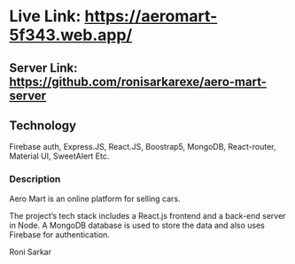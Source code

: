 # Live Link: https://aeromart-5f343.web.app/

## Server Link: https://github.com/ronisarkarexe/aero-mart-server

## Technology

 Firebase auth, Express.JS, React.JS, Boostrap5, MongoDB, React-router, Material UI, SweetAlert Etc.

### Description

Aero Mart is an online platform for selling cars. 

The project’s tech stack includes a React.js frontend and a back-end server in Node. A MongoDB database is used to store the data and also uses Firebase for authentication.

Roni Sarkar